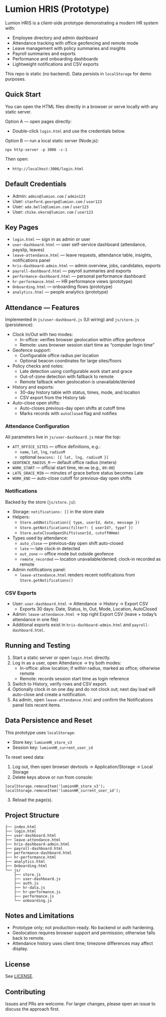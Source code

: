 # Lumion HRIS (Prototype)

Lumion HRIS is a client-side prototype demonstrating a modern HR system with:
- Employee directory and admin dashboard
- Attendance tracking with office geofencing and remote mode
- Leave management with policy summaries and insights
- Payroll summaries and exports
- Performance and onboarding dashboards
- Lightweight notifications and CSV exports

This repo is static (no backend). Data persists in `localStorage` for demo purposes.

## Quick Start

You can open the HTML files directly in a browser or serve locally with any static server.

Option A — open pages directly:
- Double-click `login.html` and use the credentials below.

Option B — run a local static server (Node.js):
```
npx http-server -p 3006 -c-1
```
Then open:
- `http://localhost:3006/login.html`

## Default Credentials

- Admin: `admin@lumion.com` / `admin123`
- User: `stanford.george@lumion.com` / `user123`
- User: `ada.bello@lumion.com` / `user123`
- User: `chike.okoro@lumion.com` / `user123`

## Key Pages

- `login.html` — sign in as admin or user
- `user-dashboard.html` — user self-service dashboard (attendance, payslip, leaves)
- `leave-attendance.html` — leave requests, attendance table, insights, notifications panel
- `hris-dashboard-admin.html` — admin overview, jobs, candidates, exports
- `payroll-dashboard.html` — payroll summaries and exports
- `performance-dashboard.html` — personal performance dashboard
- `hr-performance.html` — HR performance views (prototype)
- `Onboarding.html` — onboarding flows (prototype)
- `analytics.html` — people analytics (prototype)

## Attendance — Features

Implemented in `js/user-dashboard.js` (UI wiring) and `js/store.js` (persistence):
- Clock In/Out with two modes:
  - In-office: verifies browser geolocation within office geofence
  - Remote: uses browser session start time as “computer login time”
- Geofence support:
  - Configurable office radius per location
  - Optional beacon coordinates for large sites/floors
- Policy checks and notes:
  - Late detection using configurable work start and grace
  - Out-of-zone detection with fallback to remote
  - Remote fallback when geolocation is unavailable/denied
- History and exports:
  - 30-day history table with status, times, mode, and location
  - CSV export from the History tab
- Auto-close open shifts:
  - Auto-closes previous-day open shifts at cutoff time
  - Marks records with `autoClosed` flag and notifies

### Attendance Configuration

All parameters live in `js/user-dashboard.js` near the top:
- `ATT_OFFICE_SITES` — office definitions, e.g.:
  - `name`, `lat`, `lng`, `radiusM`
  - optional `beacons: [{ lat, lng, radiusM }]`
- `GEOFENCE_RADIUS_M` — default office radius (meters)
- `WORK_START` — official start time, `HH:mm` (e.g., `09:00`)
- `LATE_GRACE_MIN` — minutes of grace before status becomes Late
- `WORK_END` — auto-close cutoff for previous-day open shifts

### Notifications

Backed by the store (`js/store.js`):
- Storage: `notifications: []` in the store state
- Helpers:
  - `Store.addNotification({ type, userId, date, message })`
  - `Store.getNotifications(filter?: { userId?, type? })`
  - `Store.autoCloseOpenShifts(userId, cutoffHHmm)`
- Types used by attendance:
  - `auto_close` — previous-day open shift auto-closed
  - `late` — late clock-in detected
  - `out_zone` — office mode but outside geofence
  - `remote_recorded` — location unavailable/denied; clock-in recorded as remote
- Admin notifications panel:
  - `leave-attendance.html` renders recent notifications from `Store.getNotifications()`

### CSV Exports

- User: `user-dashboard.html` → Attendance → History → Export CSV
  - Exports 30 days: Date, Status, In, Out, Mode, Location, AutoClosed
- Admin: `leave-attendance.html` → top right Export CSV (leave + today’s attendance in one file)
- Additional exports exist in `hris-dashboard-admin.html` and `payroll-dashboard.html`.

## Running and Testing

1) Start a static server or open `login.html` directly.
2) Log in as a user, open Attendance → try both modes:
   - In-office: allow location; if within radius, marked as office; otherwise remote
   - Remote: records session start time as login reference
3) Switch to History, verify rows and CSV export.
4) Optionally clock in on one day and do not clock out; next day load will auto-close and create a notification.
5) As admin, open `leave-attendance.html` and confirm the Notifications panel lists recent items.

## Data Persistence and Reset

This prototype uses `localStorage`:
- Store key: `lumionHR_store_v3`
- Session key: `lumionHR_current_user_id`

To reset seed data:
1) Log out, then open browser devtools → Application/Storage → Local Storage
2) Delete keys above or run from console:
```
localStorage.removeItem('lumionHR_store_v3');
localStorage.removeItem('lumionHR_current_user_id');
```
3) Reload the page(s).

## Project Structure

```
├── index.html
├── login.html
├── user-dashboard.html
├── leave-attendance.html
├── hris-dashboard-admin.html
├── payroll-dashboard.html
├── performance-dashboard.html
├── hr-performance.html
├── analytics.html
├── Onboarding.html
└── js/
    ├── store.js
    ├── user-dashboard.js
    ├── auth.js
    ├── hr-data.js
    ├── hr-performance.js
    ├── performance.js
    └── onboarding.js
```

## Notes and Limitations

- Prototype only; not production-ready. No backend or auth hardening.
- Geolocation requires browser support and permission; otherwise falls back to remote.
- Attendance history uses client time; timezone differences may affect display.

## License

See [LICENSE](./LICENSE).

## Contributing

Issues and PRs are welcome. For larger changes, please open an issue to discuss the approach first.